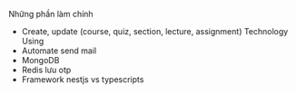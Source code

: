 Những phần làm chính
- Create, update (course, quiz, section, lecture, assignment)
Technology Using
- Automate send mail
- MongoDB
- Redis lưu otp
- Framework nestjs vs typescripts
